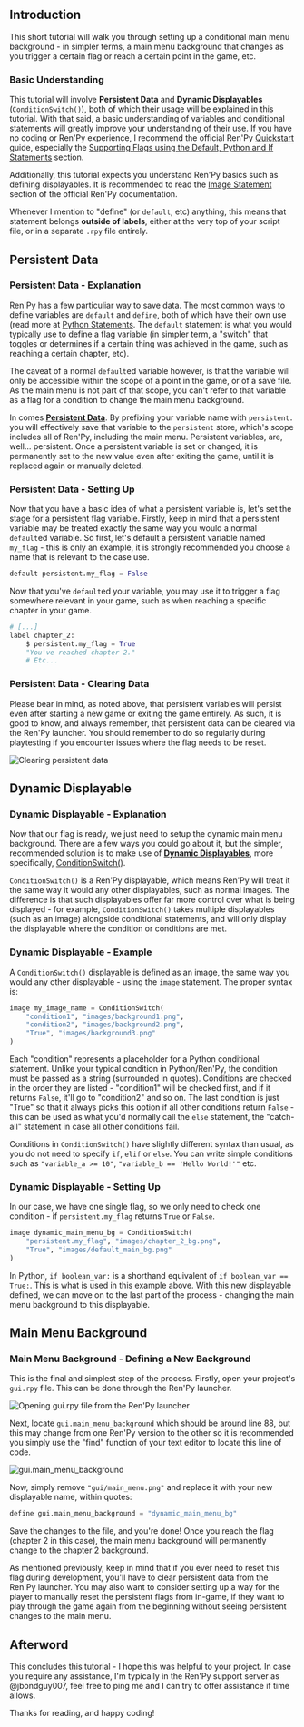 ## Introduction

This short tutorial will walk you through setting up a conditional main menu background - in simpler terms, a main menu background that changes as you trigger a certain flag or reach a certain point in the game, etc.

### Basic Understanding

This tutorial will involve **Persistent Data** and **Dynamic Displayables** (`ConditionSwitch()`), both of which their usage will be explained in this tutorial. With that said, a basic understanding of variables and conditional statements will greatly improve your understanding of their use. If you have no coding or Ren'Py experience, I recommend the official Ren'Py [Quickstart](https://www.renpy.org/doc/html/quickstart.html) guide, especially the [Supporting Flags using the Default, Python and If Statements](https://www.renpy.org/doc/html/quickstart.html#supporting-flags-using-the-default-python-and-if-statements) section.

Additionally, this tutorial expects you understand Ren'Py basics such as defining displayables. It is recommended to read the [Image Statement](https://www.renpy.org/doc/html/displaying_images.html#image-statement) section of the official Ren'Py documentation.

Whenever I mention to "define" (or `default`, etc) anything, this means that statement belongs **outside of labels**, either at the very top of your script file, or in a separate `.rpy` file entirely.

## Persistent Data

### Persistent Data - Explanation

Ren'Py has a few particuliar way to save data. The most common ways to define variables are `default` and `define`, both of which have their own use (read more at [Python Statements](https://www.renpy.org/doc/html/python.html). The `default` statement is what you would typically use to define a flag variable (in simpler term, a "switch" that toggles or determines if a certain thing was achieved in the game, such as reaching a certain chapter, etc).

The caveat of a normal `default`ed variable however, is that the variable will only be accessible within the scope of a point in the game, or of a save file. As the main menu is not part of that scope, you can't refer to that variable as a flag for a condition to change the main menu background.

In comes **[Persistent Data](https://www.renpy.org/doc/html/persistent.html)**. By prefixing your variable name with `persistent.` you will effectively save that variable to the `persistent` store, which's scope includes all of Ren'Py, including the main menu. Persistent variables, are, well... persistent. Once a persistent variable is set or changed, it is permanently set to the new value even after exiting the game, until it is replaced again or manually deleted.

### Persistent Data - Setting Up

Now that you have a basic idea of what a persistent variable is, let's set the stage for a persistent flag variable. Firstly, keep in mind that a persistent variable may be treated exactly the same way you would a normal `default`ed variable. So first, let's default a persistent variable named `my_flag` - this is only an example, it is strongly recommended you choose a name that is relevant to the case use.

```py
default persistent.my_flag = False
```
Now that you've `default`ed your variable, you may use it to trigger a flag somewhere relevant in your game, such as when reaching a specific chapter in your game.
```py
# [...]
label chapter_2:
    $ persistent.my_flag = True
    "You've reached chapter 2."
    # Etc...
```

### Persistent Data - Clearing Data

Please bear in mind, as noted above, that persistent variables will persist even after starting a new game or exiting the game entirely. As such, it is good to know, and always remember, that persistent data can be cleared via the Ren'Py launcher. You should remember to do so regularly during playtesting if you encounter issues where the flag needs to be reset.

![Clearing persistent data](https://i.imgur.com/jvhMNjd.png)

## Dynamic Displayable

### Dynamic Displayable - Explanation

Now that our flag is ready, we just need to setup the dynamic main menu background. There are a few ways you could go about it, but the simpler, recommended solution is to make use of **[Dynamic Displayables](https://www.renpy.org/doc/html/displayables.html#dynamic-displayables)**, more specifically, [ConditionSwitch()](https://www.renpy.org/doc/html/displayables.html#ConditionSwitch).

`ConditionSwitch()` is a Ren'Py displayable, which means Ren'Py will treat it the same way it would any other displayables, such as normal images. The difference is that such displayables offer far more control over what is being displayed - for example, `ConditionSwitch()` takes multiple displayables (such as an image) alongside conditional statements, and will only display the displayable where the condition or conditions are met.

### Dynamic Displayable - Example

A `ConditionSwitch()` displayable is defined as an image, the same way you would any other displayable - using the `image` statement.
The proper syntax is:
```py
image my_image_name = ConditionSwitch(
    "condition1", "images/background1.png",
    "condition2", "images/background2.png",
    "True", "images/background3.png"
)
```
Each "condition" represents a placeholder for a Python conditional statement. Unlike your typical condition in Python/Ren'Py, the condition must be passed as a string (surrounded in quotes). Conditions are checked in the order they are listed - "condition1" will be checked first, and if it returns `False`, it'll go to "condition2" and so on. The last condition is just "True" so that it always picks this option if all other conditions return `False` - this can be used as what you'd normally call the `else` statement, the "catch-all" statement in case all other conditions fail.

Conditions in `ConditionSwitch()` have slightly different syntax than usual, as you do not need to specify `if`, `elif` or `else`. You can write simple conditions such as `"variable_a >= 10"`, `"variable_b == 'Hello World!'"` etc.

### Dynamic Displayable - Setting Up

In our case, we have one single flag, so we only need to check one condition - if `persistent.my_flag` returns `True` or `False`.
```py
image dynamic_main_menu_bg = ConditionSwitch(
    "persistent.my_flag", "images/chapter_2_bg.png",
    "True", "images/default_main_bg.png"
)
```
In Python, `if boolean_var:` is a shorthand equivalent of `if boolean_var == True:`. This is what is used in this example above.
With this new displayable defined, we can move on to the last part of the process - changing the main menu background to this displayable.

## Main Menu Background

### Main Menu Background - Defining a New Background

This is the final and simplest step of the process. Firstly, open your project's `gui.rpy` file. This can be done through the Ren'Py launcher.

![Opening gui.rpy file from the Ren'Py launcher](https://i.imgur.com/0P0VCNo.png)

Next, locate `gui.main_menu_background` which should be around line 88, but this may change from one Ren'Py version to the other so it is recommended you simply use the "find" function of your text editor to locate this line of code.

![gui.main_menu_background](https://i.imgur.com/8HrRoFr.png)

Now, simply remove `"gui/main_menu.png"` and replace it with your new displayable name, within quotes:
```py
define gui.main_menu_background = "dynamic_main_menu_bg"
```
Save the changes to the file, and you're done! Once you reach the flag (chapter 2 in this case), the main menu background will permanently change to the chapter 2 background.

As mentioned previously, keep in mind that if you ever need to reset this flag during development, you'll have to clear persistent data from the Ren'Py launcher. You may also want to consider setting up a way for the player to manually reset the persistent flags from in-game, if they want to play through the game again from the beginning without seeing persistent changes to the main menu.

## Afterword

This concludes this tutorial - I hope this was helpful to your project. In case you require any assistance, I'm typically in the Ren'Py support server as @jbondguy007, feel free to ping me and I can try to offer assistance if time allows.

Thanks for reading, and happy coding!

